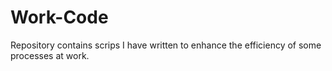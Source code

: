 # Work-Code
Repository contains scrips I have written to enhance the efficiency of some processes at work.
